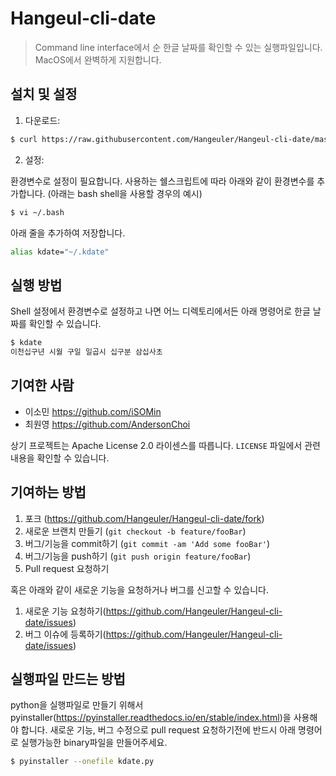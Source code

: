 # Hangeul-cli-date
> Command line interface에서 순 한글 날짜를 확인할 수 있는 실행파일입니다.
> MacOS에서 완벽하게 지원합니다.

## 설치 및 설정

1) 다운로드:

```sh
$ curl https://raw.githubusercontent.com/Hangeuler/Hangeul-cli-date/master/dist/kdate > ~/.kdate && chmod u+x ~/.kdate
```

2) 설정:

환경변수로 설정이 필요합니다. 사용하는 쉘스크립트에 따라 아래와 같이 환경변수를 추가합니다. 
(아래는 bash shell을 사용할 경우의 예시)

```sh
$ vi ~/.bash
```

아래 줄을 추가하여 저장합니다.

```sh
alias kdate="~/.kdate"
```

## 실행 방법

Shell 설정에서 환경변수로 설정하고 나면 어느 디렉토리에서든 아래 명령어로 한글 날짜를 확인할 수 있습니다.

```sh
$ kdate
이천십구년 시월 구일 일곱시 십구분 삼십사초
```

## 기여한 사람

- 이소민 <https://github.com/iSOMin>
- 최원영 <https://github.com/AndersonChoi>

상기 프로젝트는 Apache License 2.0 라이센스를 따릅니다.  ``LICENSE`` 파일에서 관련 내용을 확인할 수 있습니다.

## 기여하는 방법

1. 포크 (<https://github.com/Hangeuler/Hangeul-cli-date/fork>)
2. 새로운 브랜치 만들기 (`git checkout -b feature/fooBar`)
3. 버그/기능을 commit하기 (`git commit -am 'Add some fooBar'`)
4. 버그/기능을 push하기 (`git push origin feature/fooBar`)
5. Pull request 요청하기

혹은 아래와 같이 새로운 기능을 요청하거나 버그를 신고할 수 있습니다.

1. 새로운 기능 요청하기(<https://github.com/Hangeuler/Hangeul-cli-date/issues>)
2. 버그 이슈에 등록하기(<https://github.com/Hangeuler/Hangeul-cli-date/issues>)

## 실행파일 만드는 방법

python을 실행파일로 만들기 위해서 pyinstaller(<https://pyinstaller.readthedocs.io/en/stable/index.html>)을 사용해야 합니다. 새로운 기능, 버그 수정으로 pull request 요청하기전에 반드시 아래 명령어로 실행가능한 binary파일을 만들어주세요.

```sh
$ pyinstaller --onefile kdate.py
```